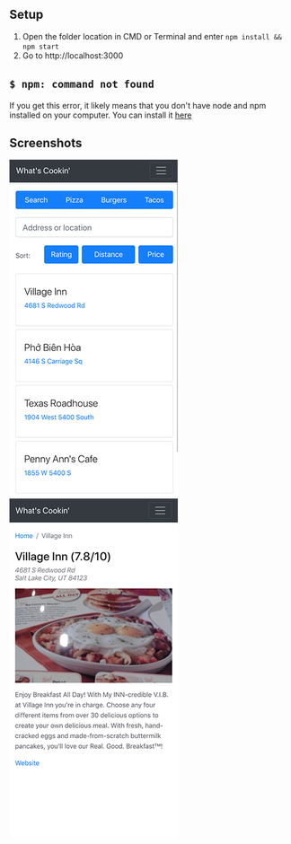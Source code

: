 ## Setup
1. Open the folder location in CMD or Terminal and enter `npm install && npm start`
2. Go to http://localhost:3000

## `$ npm: command not found`
If you get this error, it likely means that you don't have node and npm installed on your computer. You can install it [here](https://nodejs.org/en/download/)

## Screenshots
![Homepage](/screenshots/home.png)
![Venue](/screenshots/venue.png)
